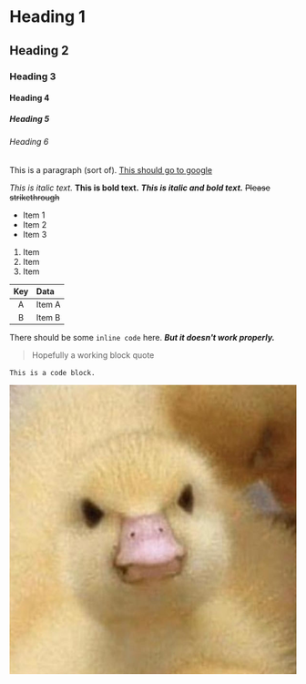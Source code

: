 # Heading 1
## Heading 2
### Heading 3
#### Heading 4
##### Heading 5
###### Heading 6

This is a paragraph (sort of).
[This should go to google](https://google.com)

*This is italic text.*
**This is bold text.**
***This is italic and bold text.***
~~Please strikethrough~~

- Item 1
- Item 2
- Item 3

1. Item
2. Item
3. Item

| Key     | Data                    |
|:-------:|:------------------------|
| A       | Item A                  |
| B       | Item B                  |

There should be some `inline code` here.
***But it doesn't work properly.***

> Hopefully a working block quote

```
This is a code block.
```

![Duck](picture.jpg "An angry duck")